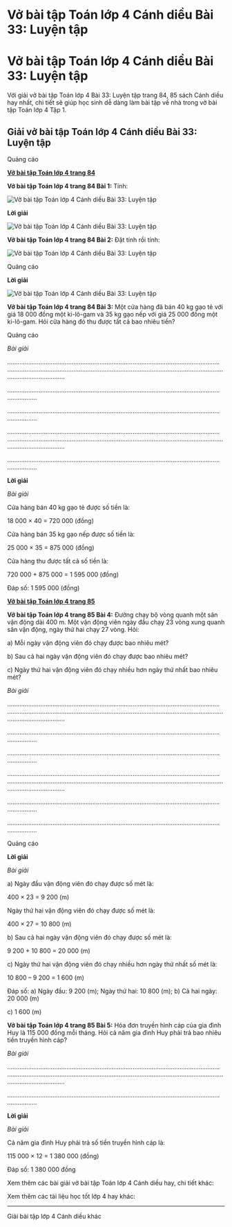 # Vở bài tập Toán lớp 4 Cánh diều Bài 33: Luyện tập

# Vở bài tập Toán lớp 4 Cánh diều Bài 33: Luyện tập

Với giải vở bài tập Toán lớp 4 Bài 33: Luyện tập trang 84, 85 sách Cánh diều hay nhất, chi tiết sẽ giúp học sinh dễ dàng làm bài tập về nhà trong vở bài tập Toán lớp 4 Tập 1.

## Giải vở bài tập Toán lớp 4 Cánh diều Bài 33: Luyện tập

Quảng cáo

[**Vở bài tập Toán lớp 4 trang 84**](https://vietjack.com/vbt-toan-4-cd/vbt-toan-lop-4-trang-84-canh-dieu.jsp)

**Vở bài tập Toán lớp 4 trang 84 Bài 1:** Tính:

![Vở bài tập Toán lớp 4 Cánh diều Bài 33: Luyện tập](https://vietjack.com/vbt-toan-4-cd/images/bai-33-luyen-tap.PNG)

**Lời giải**

![Vở bài tập Toán lớp 4 Cánh diều Bài 33: Luyện tập](https://vietjack.com/vbt-toan-4-cd/images/bai-33-luyen-tap-1.PNG)

**Vở bài tập Toán lớp 4 trang 84 Bài 2:** Đặt tính rồi tính:

![Vở bài tập Toán lớp 4 Cánh diều Bài 33: Luyện tập](https://vietjack.com/vbt-toan-4-cd/images/bai-33-luyen-tap-2.PNG)

Quảng cáo

**Lời giải**

![Vở bài tập Toán lớp 4 Cánh diều Bài 33: Luyện tập](https://vietjack.com/vbt-toan-4-cd/images/bai-33-luyen-tap-3.PNG)

**Vở bài tập Toán lớp 4 trang 84 Bài 3:** Một cửa hàng đã bán 40 kg gạo tẻ với giá 18 000 đồng một ki-lô-gam và 35 kg gạo nếp với giá 25 000 đồng một ki-lô-gam. Hỏi cửa hàng đó thu được tất cả bao nhiêu tiền?

Quảng cáo

_Bài giải_

……………………………………………………………………………………………..……………………………………………………………………………………………..…………………………..……………………………

……………………………………………………………………………………………..…………………………..

……………………………………………………………………………………………..…………………………..

……………………………………………………………………………………………..……………………………………………………………………………………………..…………………………..……………………………

……………………………………………………………………………………………..…………………………..

**Lời giải**

_Bài giải_

Cửa hàng bán 40 kg gạo tẻ được số tiền là:

18 000 × 40 = 720 000 (đồng)

Cửa hàng bán 35 kg gạo nếp được số tiền là:

25 000 × 35 = 875 000 (đồng)

Cửa hàng thu được tất cả số tiền là:

720 000 + 875 000 = 1 595 000 (đồng)

Đáp số: 1 595 000 (đồng)

[**Vở bài tập Toán lớp 4 trang 85**](https://vietjack.com/vbt-toan-4-cd/vbt-toan-lop-4-trang-85-canh-dieu.jsp)

**Vở bài tập Toán lớp 4 trang 85 Bài 4:** Đường chạy bộ vòng quanh một sân vận động dài 400 m. Một vận động viên ngày đầu chạy 23 vòng xung quanh sân vận động, ngày thứ hai chạy 27 vòng. Hỏi:

a) Mỗi ngày vận động viên đó chạy được bao nhiêu mét?

b) Sau cả hai ngày vận động viên đó chạy được bao nhiêu mét?

c) Ngày thứ hai vận động viên đó chạy nhiều hơn ngày thứ nhất bao nhiêu mét?

_Bài giải_

……………………………………………………………………………………………..……………………………………………………………………………………………..…………………………..……………………………

……………………………………………………………………………………………..…………………………..

……………………………………………………………………………………………..…………………………..

……………………………………………………………………………………………..……………………………………………………………………………………………..…………………………..……………………………

……………………………………………………………………………………………..…………………………..

……………………………………………………………………………………………..…………………………..

Quảng cáo

**Lời giải**

_Bài giải_

a) Ngày đầu vận động viên đó chạy được số mét là:

400 × 23 = 9 200 (m)

Ngày thứ hai vận động viên đó chạy được số mét là:

400 × 27 = 10 800 (m)

b) Sau cả hai ngày vận động viên đó chạy được số mét là:

9 200 + 10 800 = 20 000 (m)

c) Ngày thứ hai vận động viên đó chạy nhiều hơn ngày thứ nhất số mét là:

10 800 – 9 200 = 1 600 (m)

Đáp số: a) Ngày đầu: 9 200 (m); Ngày thứ hai: 10 800 (m); b) Cả hai ngày: 20 000 (m)

c) 1 600 (m)

**Vở bài tập Toán lớp 4 trang 85 Bài 5:** Hóa đơn truyền hình cáp của gia đình Huy là 115 000 đồng mỗi tháng. Hỏi cả năm gia đình Huy phải trả bao nhiêu tiền truyền hình cáp?

_Bài giải_

……………………………………………………………………………………………..……………………………………………………………………………………………..…………………………..……………………………

……………………………………………………………………………………………..…………………………..

**Lời giải**

_Bài giải_

Cả năm gia đình Huy phải trả số tiền truyền hình cáp là:

115 000 × 12 = 1 380 000 (đồng)

Đáp số: 1 380 000 đồng

Xem thêm các bài giải vở bài tập Toán lớp 4 Cánh diều hay, chi tiết khác:

Xem thêm các tài liệu học tốt lớp 4 hay khác:

* * *

Giải bài tập lớp 4 Cánh diều khác
